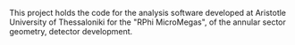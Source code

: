 This project holds the code for the analysis software developed at Aristotle University of Thessaloniki for the "RPhi MicroMegas", of the annular sector geometry, detector development.
